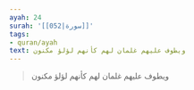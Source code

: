```yaml
---
ayah: 24
surah: '[[052|سورة]]'
tags:
- quran/ayah
text: ويطوف عليهم غلمان لهم كأنهم لؤلؤ مكنون
---
```

> ويطوف عليهم غلمان لهم كأنهم لؤلؤ مكنون
